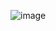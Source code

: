 ![image](https://github.com/Rahul-chaurasiya/Leetcode-Practice-Problem/assets/77222540/cc5f4c20-b557-494b-804b-c8d71554c5c0)
